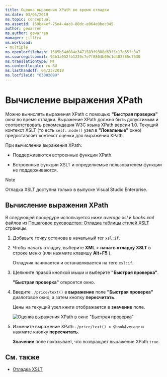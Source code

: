 ```yaml
---
title: Оценка выражения XPath во время отладки
ms.date: 03/05/2019
ms.topic: conceptual
ms.assetid: 159ba4ef-75e4-4ac8-80dc-e064e0bec345
author: gewarren
ms.author: gewarren
manager: jillfra
ms.workload:
- multiple
ms.openlocfilehash: 1585b54d084e3471583f9388d63f5c17e65fc3a7
ms.sourcegitcommit: 94b3a052fb1229c7e7f8804b09c1d403385c7630
ms.translationtype: MT
ms.contentlocale: ru-RU
ms.lasthandoff: 04/23/2019
ms.locfileid: "63002089"
---
```

# <a name="evaluate-xpath-expressions"></a>Вычисление выражения XPath

Можно вычислять выражения XPath с помощью **"Быстрая проверка"** окна во время отладки. Выражение XPath должно быть допустимым и соответствовать рекомендация W3C языка XPath версии 1.0. Текущий контекст XSLT (то есть `self::node()` узел в **"Локальные"** окно) предоставляет контекст оценки для выражения XPath.

При вычислении выражения XPath:

- Поддерживаются встроенные функции XPath.

- Встроенные функции XSLT и определяемые пользователем функции не поддерживаются.

> [!NOTE]
> Отладка XSLT доступна только в выпуске Visual Studio Enterprise.

## <a name="evaluate-an-xpath-expression"></a>Вычисление выражения XPath

В следующей процедуре используется *ниже average.xsl* и *books.xml* файлов из [Пошаговое руководство: Отладка таблицы стилей XSLT](../xml-tools/walkthrough-debug-an-xslt-style-sheet.md#sample-files) страницы.

1. Добавьте точку останова в начальный тег `xsl:if`.

2. Чтобы начать отладку, выберите **XML** > **начать отладку XSLT** в строке меню (или нажмите клавишу **Alt**+**F5** ).

   Отладчик начинается и останавлявается на теге `xsl:if`.

3. Щелкните правой кнопкой мыши и выберите **"Быстрая проверка"**.

   **"Быстрая проверка"** откроется окно.

4. Введите `./price/text()` в **выражение** поле **"Быстрая проверка"** диалоговое окно, а затем кнопку **пересчитать**.

   Цены на текущий узел книги отображается в **значение** поле.

   ![Оценка выражения XPath в окне "Быстрая проверка"](media/quickwatch-price.png)

5. Измените выражение XPath `./price/text() < $bookAverage` и нажмите кнопку **пересчитать**.

   **Значение** поле показывает, что возвращает выражение XPath `true`.

## <a name="see-also"></a>См. также

- [Отладка XSLT](../xml-tools/debugging-xslt.md)
